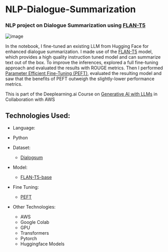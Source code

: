 # NLP-Dialogue-Summarization
### NLP project on Dialogue Summarization using [FLAN-T5](https://huggingface.co/google/flan-t5-base)


![image](https://github.com/user-attachments/assets/5c09db23-b234-4661-917f-688e2d57935e)


In the notebook, I fine-tuned an existing LLM from Hugging Face for enhanced dialogue summarization. I made use of the [FLAN-T5](https://huggingface.co/docs/transformers/model_doc/flan-t5) model, which provides a high quality instruction tuned model and can summarize text out of the box. To improve the inferences, explored a full fine-tuning approach and evaluated the results with ROUGE metrics. Then I performed [Parameter Efficient Fine-Tuning (PEFT)](https://github.com/huggingface/peft), evaluated the resulting model and saw that the benefits of PEFT outweigh the slightly-lower performance metrics.

This is part of the Deeplearning.ai Course on [Generative AI with LLMs](https://www.coursera.org/learn/generative-ai-with-llms) in Collaboration with AWS


## Technologies Used:
- Language:
- Python

- Dataset:
  - [Dialogsum](https://huggingface.co/datasets/knkarthick/dialogsum)
- Model:
  - [FLAN-T5-base](https://huggingface.co/google/flan-t5-base)
- Fine Tuning:
  - [PEFT](https://github.com/huggingface/peft)
- Other Technologies:
  - AWS
  - Google Colab
  - GPU
  - Transformers
  - Pytorch
  - Huggingface Models
